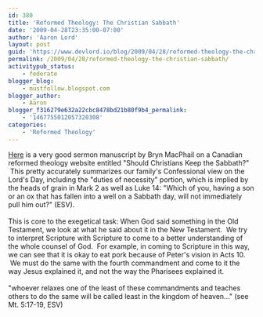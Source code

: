 ```yaml
---
id: 380
title: 'Reformed Theology: The Christian Sabbath'
date: '2009-04-28T23:35:00-07:00'
author: 'Aaron Lord'
layout: post
guid: 'https://www.devlord.io/blog/2009/04/28/reformed-theology-the-christian-sabbath/'
permalink: /2009/04/28/reformed-theology-the-christian-sabbath/
activitypub_status:
    - federate
blogger_blog:
    - mustfollow.blogspot.com
blogger_author:
    - Aaron
blogger_f316279e632a22cbc8478bd21b80f9b4_permalink:
    - '1467755012057320308'
categories:
    - 'Reformed Theology'
---
```


<div><div><a href="http://www.reformedtheology.ca/mark2b.htm">Here</a> is a very good sermon manuscript by Bryn MacPhail on a Canadian reformed theology website entitled "Should Christians Keep the Sabbath?"  This pretty accurately summarizes our family's Confessional view on the Lord's Day, including the "duties of necessity" portion, which is implied by the heads of grain in Mark 2 as well as Luke 14: "Which of you, having a son or an ox that has fallen into a well on a Sabbath day, will not immediately pull him out?" (ESV).<br /></div></div><div><br /></div><div>This is core to the exegetical task: When God said something in the Old Testament, we look at what he said about it in the New Testament.  We try to interpret Scripture with Scripture to come to a better understanding of the whole counsel of God.  For example, in coming to Scripture in this way, we can see that it is okay to eat pork because of Peter's vision in Acts 10.  We must do the same with the fourth commandment and come to it the way Jesus explained it, and not the way the Pharisees explained it.<br /></div><div><br /></div><div>"whoever relaxes one of the least of these commandments and teaches others to do the same will be called least in the kingdom of heaven..." (see Mt. 5:17-19, ESV)<br /></div><div class="blogger-post-footer"></div>
